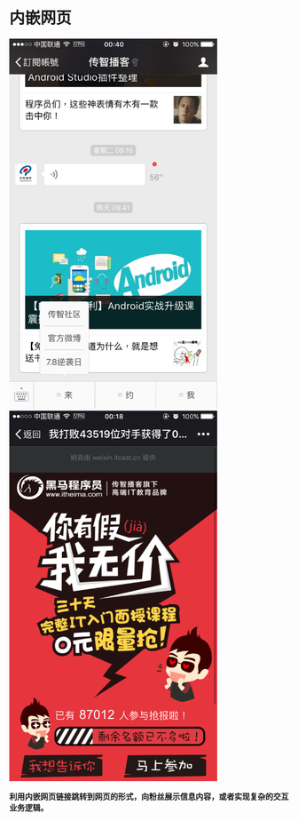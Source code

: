 # 内嵌网页

<img alt="内嵌网页" src="/images/for_webpage.png" width="375" height="667">
<img alt="内嵌网页" src="/images/webpage.png" width="375" height="667">

**利用内嵌网页链接跳转到网页的形式，向粉丝展示信息内容，或者实现复杂的交互业务逻辑。**